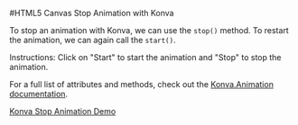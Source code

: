 
#HTML5 Canvas Stop Animation with Konva

To stop an animation with Konva, we can use the `stop()` method.
To restart the animation, we can again call the `start()`.

Instructions: Click on "Start" to start the animation and "Stop" to stop the animation.

For a full list of attributes and methods, check out the [Konva.Animation documentation](http://konva.github.io/api/Konva.Animation.html).

<a class="jsbin-embed" href="http://jsbin.com/huyufa/1/embed?js,output">Konva Stop Animation Demo</a><script src="http://static.jsbin.com/js/embed.js"></script>